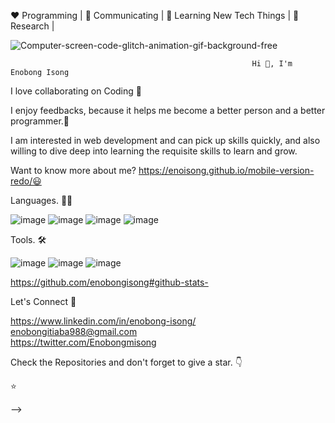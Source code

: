 ❤️ Programming | 🖤 Communicating | 💙 Learning New Tech Things | 🧡 Research |
  

![Computer-screen-code-glitch-animation-gif-background-free](https://user-images.githubusercontent.com/110339348/231143057-e6dee8c7-0217-411e-9704-8c48b1c3bcac.gif)

                                                         
                                                          
                                                       

                                                          Hi 👋, I'm Enobong Isong

 


I love collaborating on Coding 🖤

I enjoy feedbacks, because it helps me become a better person and a better programmer.🧡

I am interested in web development and can pick up skills quickly, and also willing to dive deep into learning the requisite skills to learn and grow.

Want to know more about me? https://enoisong.github.io/mobile-version-redo/😃



Languages. 👨‍💻


 ![image](https://user-images.githubusercontent.com/110339348/231052561-69c74214-6593-44aa-9c76-4567f0177554.png) ![image](https://user-images.githubusercontent.com/110339348/231052888-3f3ac460-16d5-4e66-adb5-63cab35db001.png) ![image](https://user-images.githubusercontent.com/110339348/231053119-3869660b-ba4d-4e76-82ed-298605432cd0.png) ![image](https://user-images.githubusercontent.com/110339348/231052931-a1e276fc-e6b7-4d7d-8ce9-6c10729d1801.png)




Tools. 🛠

![image](https://user-images.githubusercontent.com/110339348/231053420-d16c62e9-e12f-426e-aa02-0083b00a10b3.png) ![image](https://user-images.githubusercontent.com/110339348/231055076-fa302866-3832-48a5-bbc8-3bf2decba8dd.png)
![image](https://user-images.githubusercontent.com/110339348/231053821-a18641e8-a72d-4b94-a95d-069028129c0a.png)





  
  
  
  
  
  
  https://github.com/enobongisong#github-stats-
 
Let's Connect 🤝
    
   
   
   https://www.linkedin.com/in/enobong-isong/                           
    enobongitiaba988@gmail.com          
   https://twitter.com/Enobongmisong







 
 
 
 
 
 





 Check the Repositories and don't forget to give a star. 👇

⭐ 

 

 
 

-->
